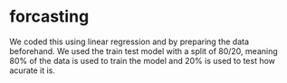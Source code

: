 # forcasting
We coded this using linear regression  and by preparing the data beforehand. We used the train test model with a split of 80/20, meaning 80% of the data is used to train the model and 20% is used to test how acurate it is.

